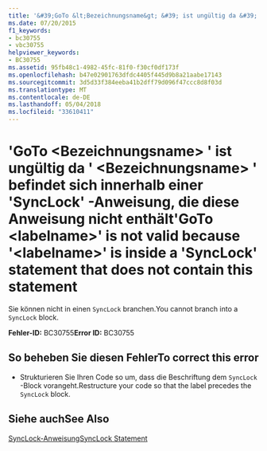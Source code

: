 ```yaml
---
title: '&#39;GoTo &lt;Bezeichnungsname&gt; &#39; ist ungültig da &#39; &lt;Bezeichnungsname&gt; &#39; befindet sich innerhalb einer &#39;SyncLock&#39; -Anweisung, die diese Anweisung nicht enthält'
ms.date: 07/20/2015
f1_keywords:
- bc30755
- vbc30755
helpviewer_keywords:
- BC30755
ms.assetid: 95fb48c1-4982-45fc-81f0-f30cf0df173f
ms.openlocfilehash: b47e02901763dfdc4405f445d9b8a21aabe17143
ms.sourcegitcommit: 3d5d33f384eeba41b2dff79d096f47ccc8d8f03d
ms.translationtype: MT
ms.contentlocale: de-DE
ms.lasthandoff: 05/04/2018
ms.locfileid: "33610411"
---
```

# <a name="39goto-ltlabelnamegt39-is-not-valid-because-39ltlabelnamegt39-is-inside-a-39synclock39-statement-that-does-not-contain-this-statement"></a><span data-ttu-id="57069-102">&#39;GoTo &lt;Bezeichnungsname&gt; &#39; ist ungültig da &#39; &lt;Bezeichnungsname&gt; &#39; befindet sich innerhalb einer &#39;SyncLock&#39; -Anweisung, die diese Anweisung nicht enthält</span><span class="sxs-lookup"><span data-stu-id="57069-102">&#39;GoTo &lt;labelname&gt;&#39; is not valid because &#39;&lt;labelname&gt;&#39; is inside a &#39;SyncLock&#39; statement that does not contain this statement</span></span>
<span data-ttu-id="57069-103">Sie können nicht in einen `SyncLock` branchen.</span><span class="sxs-lookup"><span data-stu-id="57069-103">You cannot branch into a `SyncLock` block.</span></span>  
  
 <span data-ttu-id="57069-104">**Fehler-ID:** BC30755</span><span class="sxs-lookup"><span data-stu-id="57069-104">**Error ID:** BC30755</span></span>  
  
## <a name="to-correct-this-error"></a><span data-ttu-id="57069-105">So beheben Sie diesen Fehler</span><span class="sxs-lookup"><span data-stu-id="57069-105">To correct this error</span></span>  
  
-   <span data-ttu-id="57069-106">Strukturieren Sie Ihren Code so um, dass die Beschriftung dem `SyncLock` -Block vorangeht.</span><span class="sxs-lookup"><span data-stu-id="57069-106">Restructure your code so that the label precedes the `SyncLock` block.</span></span>  
  
## <a name="see-also"></a><span data-ttu-id="57069-107">Siehe auch</span><span class="sxs-lookup"><span data-stu-id="57069-107">See Also</span></span>  
 [<span data-ttu-id="57069-108">SyncLock-Anweisung</span><span class="sxs-lookup"><span data-stu-id="57069-108">SyncLock Statement</span></span>](../../visual-basic/language-reference/statements/synclock-statement.md)

